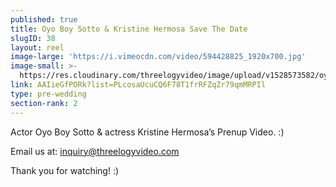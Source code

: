 ```yaml
---
published: true
title: Oyo Boy Sotto & Kristine Hermosa Save The Date
slugID: 38
layout: reel
image-large: 'https://i.vimeocdn.com/video/594428825_1920x700.jpg'
image-small: >-
  https://res.cloudinary.com/threelogyvideo/image/upload/v1528573582/oyotin-02.jpg
link: AAIieGfPORk?list=PLcosaUcuCQ6F78T1frRFZqZr79qmMRPIl
type: pre-wedding
section-rank: 2
---
```

Actor Oyo Boy Sotto & actress Kristine Hermosa’s Prenup Video. :)

Email us at: inquiry@threelogyvideo.com

Thank you for watching! :)
